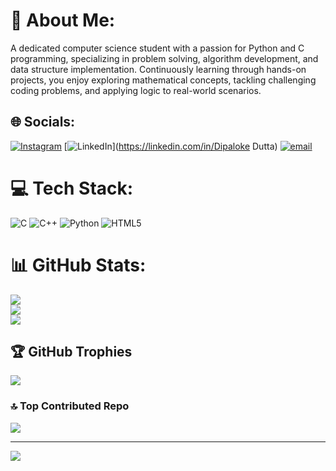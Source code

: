 # 💫 About Me:
A dedicated computer science student with a passion for Python and C programming, specializing in problem solving, algorithm development, and data structure implementation. Continuously learning through hands-on projects, you enjoy exploring mathematical concepts, tackling challenging coding problems, and applying logic to real-world scenarios.


## 🌐 Socials:
[![Instagram](https://img.shields.io/badge/Instagram-%23E4405F.svg?logo=Instagram&logoColor=white)](https://instagram.com/dipalokedutta) [![LinkedIn](https://img.shields.io/badge/LinkedIn-%230077B5.svg?logo=linkedin&logoColor=white)](https://linkedin.com/in/Dipaloke Dutta) [![email](https://img.shields.io/badge/Email-D14836?logo=gmail&logoColor=white)](mailto:dipalokedutta.15@gmail.com) 

# 💻 Tech Stack:
![C](https://img.shields.io/badge/c-%2300599C.svg?style=for-the-badge&logo=c&logoColor=white) ![C++](https://img.shields.io/badge/c++-%2300599C.svg?style=for-the-badge&logo=c%2B%2B&logoColor=white) ![Python](https://img.shields.io/badge/python-3670A0?style=for-the-badge&logo=python&logoColor=ffdd54) ![HTML5](https://img.shields.io/badge/html5-%23E34F26.svg?style=for-the-badge&logo=html5&logoColor=white)
# 📊 GitHub Stats:
![](https://github-readme-stats.vercel.app/api?username=Dipaloke-Dutta&theme=radical&hide_border=false&include_all_commits=false&count_private=false)<br/>
![](https://nirzak-streak-stats.vercel.app/?user=Dipaloke-Dutta&theme=radical&hide_border=false)<br/>
![](https://github-readme-stats.vercel.app/api/top-langs/?username=Dipaloke-Dutta&theme=radical&hide_border=false&include_all_commits=false&count_private=false&layout=compact)

## 🏆 GitHub Trophies
![](https://github-profile-trophy.vercel.app/?username=Dipaloke-Dutta&theme=radical&no-frame=false&no-bg=true&margin-w=4)

### 🔝 Top Contributed Repo
![](https://github-contributor-stats.vercel.app/api?username=Dipaloke-Dutta&limit=5&theme=dark&combine_all_yearly_contributions=true)

---
[![](https://visitcount.itsvg.in/api?id=Dipaloke-Dutta&icon=0&color=0)](https://visitcount.itsvg.in)

<!-- Proudly created with GPRM ( https://gprm.itsvg.in ) -->
